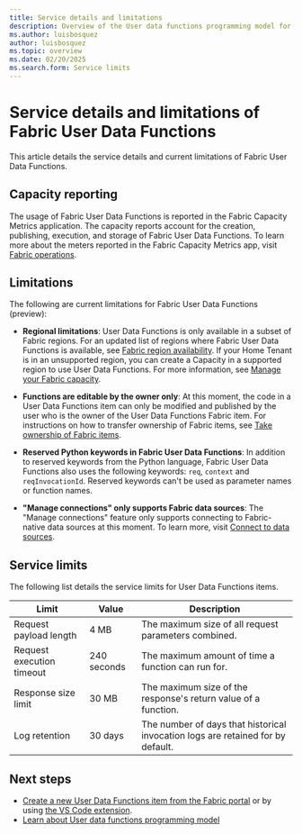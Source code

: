 ```yaml
---
title: Service details and limitations 
description: Overview of the User data functions programming model for Python
ms.author: luisbosquez
author: luisbosquez
ms.topic: overview
ms.date: 02/20/2025
ms.search.form: Service limits
---
```



# Service details and limitations of Fabric User Data Functions

This article details the service details and current limitations of Fabric User Data Functions. 

## Capacity reporting
The usage of Fabric User Data Functions is reported in the Fabric Capacity Metrics application. The capacity reports account for the creation, publishing, execution, and storage of Fabric User Data Functions. To learn more about the meters reported in the Fabric Capacity Metrics app, visit [Fabric operations](../../enterprise/fabric-operations.md#fabric-user-data-functions).

## Limitations

The following are current limitations for Fabric User Data Functions (preview):

- **Regional limitations**: User Data Functions is only available in a subset of Fabric regions. For an updated list of regions where Fabric User Data Functions is available, see [Fabric region availability](../../admin/region-availability.md). If your Home Tenant is in an unsupported region, you can create a Capacity in a supported region to use User Data Functions. For more information, see [Manage your Fabric capacity](../../admin/capacity-settings.md).

- **Functions are editable by the owner only**: At this moment, the code in a User Data Functions item can only be modified and published by the user who is the owner of the User Data Functions Fabric item. For instructions on how to transfer ownership of Fabric items, see [Take ownership of Fabric items](../../fundamentals/item-ownership-take-over.md).

- **Reserved Python keywords in Fabric User Data Functions**: In addition to reserved keywords from the Python language, Fabric User Data Functions also uses the following keywords: `req`, `context` and `reqInvocationId`. Reserved keywords can't be used as parameter names or function names.

- **"Manage connections" only supports Fabric data sources**: The "Manage connections" feature only supports connecting to Fabric-native data sources at this moment. To learn more, visit [Connect to data sources](./connect-to-data-sources.md).

## Service limits
The following list details the service limits for User Data Functions items. 

| Limit | Value | Description |
|-------|-------------|----|
| Request payload length | 4 MB | The maximum size of all request parameters combined. |
| Request execution timeout | 240 seconds | The maximum amount of time a function can run for. |
| Response size limit | 30 MB | The maximum size of the response's return value of a function. | 
| Log retention | 30 days | The number of days that historical invocation logs are retained for by default. | 

## Next steps
- [Create a new User Data Functions item from the Fabric portal](./create-user-data-functions-portal.md) or by using [the VS Code extension](./create-user-data-functions-vs-code.md).
- [Learn about User data functions programming model](./python-programming-model.md)